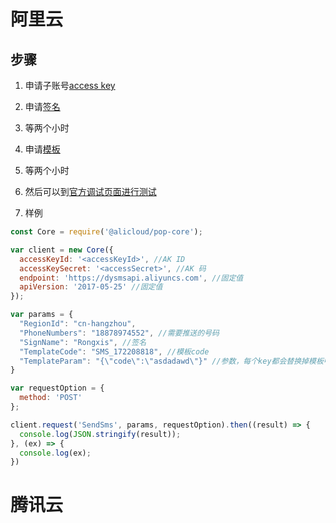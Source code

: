 # 阿里云
## 步骤
1. 申请子账号[access key](https://usercenter.console.aliyun.com/#/manage/ak)
2. 申请[签名](https://dysms.console.aliyun.com/dysms.htm#/domestic/text/sign/add)
3. 等两个小时
4. 申请[模板](https://dysms.console.aliyun.com/dysms.htm?spm=5176.12818093.recent.ddysms.488716d0sh5SiZ#/domestic/text/template)
5. 等两个小时
6. 然后可以到[官方调试页面进行测试](https://api.aliyun.com/new?spm=a2c4g.11186623.2.13.2b2219d95HBrBi#/?product=Dysmsapi&api=SendSms&tab=DEMO&lang=NODEJS)

7. 样例
``` js
const Core = require('@alicloud/pop-core');

var client = new Core({
  accessKeyId: '<accessKeyId>', //AK ID
  accessKeySecret: '<accessSecret>', //AK 码
  endpoint: 'https://dysmsapi.aliyuncs.com', //固定值
  apiVersion: '2017-05-25' //固定值
});

var params = {
  "RegionId": "cn-hangzhou",
  "PhoneNumbers": "18878974552", //需要推送的号码
  "SignName": "Rongxis", //签名
  "TemplateCode": "SMS_172208818", //模板code
  "TemplateParam": "{\"code\":\"asdadawd\"}" //参数，每个key都会替换掉模板中的 ${} 变量
}

var requestOption = {
  method: 'POST'
};

client.request('SendSms', params, requestOption).then((result) => {
  console.log(JSON.stringify(result));
}, (ex) => {
  console.log(ex);
})
```

# 腾讯云
